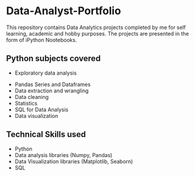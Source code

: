 # Data-Analyst-Portfolio
This repository contains Data Analytics projects completed by me for self learning, academic and hobby purposes. The projects are presented in the form of iPython Nootebooks.

## Python subjects covered
+ Exploratory data analysis
* Pandas Series and Dataframes
* Data extraction and wrangling
* Data cleaning
* Statistics
* SQL for Data Analysis
* Data visualization

## Technical Skills used
* Python
* Data analysis libraries (Numpy, Pandas)
* Data Visualization libraries (Matplotlib, Seaborn)
* SQL
